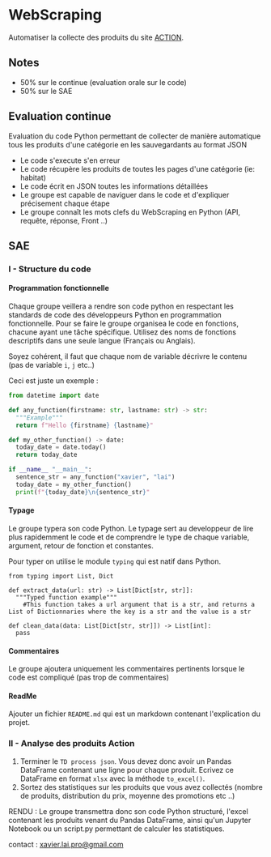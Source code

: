 # WebScraping

Automatiser la collecte des produits du site [ACTION](https://www.action.com/fr-fr/).

## Notes

- 50% sur le continue (evaluation orale sur le code)
- 50% sur le SAE

## Evaluation continue

Evaluation du code Python permettant de collecter de manière automatique tous les produits d'une catégorie en les sauvegardants au format JSON
- Le code s'execute s'en erreur
- Le code récupère les produits de toutes les pages d'une catégorie (ie: habitat)
- Le code écrit en JSON toutes les informations détaillées
- Le groupe est capable de naviguer dans le code et d'expliquer précisement chaque étape
- Le groupe connaît les mots clefs du WebScraping en Python (API, requête, réponse, Front ..)

## SAE

### I - Structure du code

#### Programmation fonctionnelle

Chaque groupe veillera a rendre son code python en respectant les standards de code des développeurs Python en programmation fonctionnelle. 
Pour se faire le groupe organisea le code en fonctions, chacune ayant une tâche spécifique. Utilisez des noms de fonctions descriptifs dans une seule langue (Français ou Anglais).

Soyez cohérent, il faut que chaque nom de variable décrivre le contenu (pas de variable `i`, `j` etc..)

Ceci est juste un exemple :

```python
from datetime import date

def any_function(firstname: str, lastname: str) -> str:
  """Example"""
  return f"Hello {firstname} {lastname}"

def my_other_function() -> date:
  today_date = date.today()
  return today_date

if __name__ "__main__":
  sentence_str = any_function("xavier", "lai")
  today_date = my_other_function()
  print(f"{today_date}\n{sentence_str}"
```

#### Typage

Le groupe typera son code Python. Le typage sert au developpeur de lire plus rapidemment le code et de comprendre le type de chaque variable, argument, retour de fonction et constantes.

Pour typer on utilise le module `typing` qui est natif dans Python.

```
from typing import List, Dict

def extract_data(url: str) -> List[Dict[str, str]]:
  """Typed function example"""
    #This function takes a url argument that is a str, and returns a List of Dictionnaries where the key is a str and the value is a str

def clean_data(data: List[Dict[str, str]]) -> List[int]:
  pass
```

#### Commentaires

Le groupe ajoutera uniquement les commentaires pertinents lorsque le code est compliqué (pas trop de commentaires)

#### ReadMe

Ajouter un fichier `README.md` qui est un markdown contenant l'explication du projet.

### II - Analyse des produits Action

1. Terminer le `TD process json`. Vous devez donc avoir un Pandas DataFrame contenant une ligne pour chaque produit. Ecrivez ce DataFrame en format `xlsx` avec la méthode `to_excel()`.
2. Sortez des statistiques sur les produits que vous avez collectés (nombre de produits, distribution du prix, moyenne des promotions etc ..)

RENDU : Le groupe transmettra donc son code Python structuré, l'excel contenant les produits venant du Pandas DataFrame, ainsi qu'un Jupyter Notebook ou un script.py permettant de calculer les statistiques.

contact : xavier.lai.pro@gmail.com
